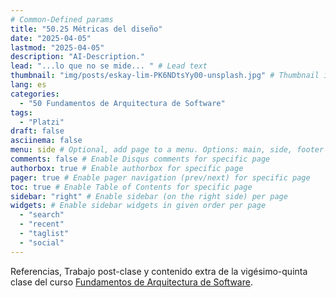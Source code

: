 ```yaml
---
# Common-Defined params
title: "50.25 Métricas del diseño"
date: "2025-04-05"
lastmod: "2025-04-05"
description: "AI-Description."
lead: "...lo que no se mide... " # Lead text
thumbnail: "img/posts/eskay-lim-PK6NDtsYy00-unsplash.jpg" # Thumbnail image
lang: es
categories:
  - "50 Fundamentos de Arquitectura de Software"
tags:
  - "Platzi"
draft: false
asciinema: false
menu: side # Optional, add page to a menu. Options: main, side, footer
comments: false # Enable Disqus comments for specific page
authorbox: true # Enable authorbox for specific page
pager: true # Enable pager navigation (prev/next) for specific page
toc: true # Enable Table of Contents for specific page
sidebar: "right" # Enable sidebar (on the right side) per page
widgets: # Enable sidebar widgets in given order per page
  - "search"
  - "recent"
  - "taglist"
  - "social"
---
```


Referencias, Trabajo post-clase y contenido extra de la vigésimo-quinta clase del curso [Fundamentos de Arquitectura de Software](https://platzi.com/). 

<!--more-->


